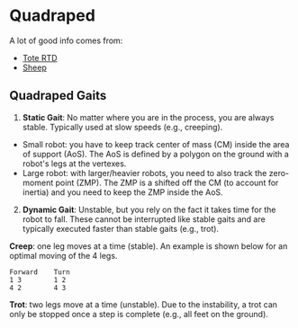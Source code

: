 # Quadraped

A lot of good info comes from:

* [Tote RTD](http://tote.readthedocs.io/en/latest/ik.html)
* [Sheep](http://sheep.art.pl/Robots)

## Quadraped Gaits

1. **Static Gait**: No matter where you are in the process, you are always stable.
Typically used at slow speeds (e.g., creeping).
  * Small robot: you have to keep track center of mass (CM) inside the area
  of support (AoS). The AoS is defined by a polygon on the ground with a robot's
  legs at the vertexes.
  * Large robot: with larger/heavier robots, you need to also track the zero-moment
  point (ZMP). The ZMP is a shifted off the CM (to account for inertia) and
  you need to keep the ZMP inside the AoS.
2. **Dynamic Gait**: Unstable, but you rely on the fact it takes time for the 
robot to fall. These cannot be interrupted like stable gaits and are typically
executed faster than stable gaits (e.g., trot).

**Creep**: one leg moves at a time (stable). An example is shown below for an
optimal moving of the 4 legs.

    Forward    Turn
    1 3        1 2
    4 2        4 3

**Trot**: two legs move at a time (unstable). Due to the instability, a trot
can only be stopped once a step is complete (e.g., all feet on the ground).
